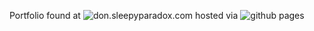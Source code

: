 Portfolio found at ![don.sleepyparadox.com](https://don.sleepyparadox.com "don.sleepyparadox.com") hosted via ![github pages](https://pages.github.com/ "github pages") 


